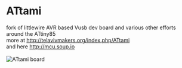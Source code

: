 ATtami
=======

fork of littlewire AVR based Vusb dev board and various other efforts around the ATtiny85 <br>
more at http://telavivmakers.org/index.php/ATtami<br>
and here http://mcu.soup.io<br>
<br>
<img src="http://i.imgur.com/wLXjmTc.jpg" alt="ATtami board">
